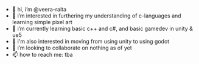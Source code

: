 - 👋 hi, i’m @veera-raita
- 👀 i’m interested in furthering my understanding of c-languages and learning simple pixel art
- 🌱 i’m currently learning basic c++ and c#, and basic gamedev in unity & ue5
- 💫 i'm also interested in moving from using unity to using godot
- 💞️ i’m looking to collaborate on nothing as of yet
- 📫 how to reach me: tba
